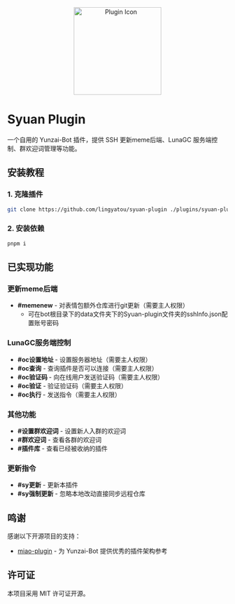 <div align="center">
  <img src="https://gitee.com/Elvin-Apocalys/pic-bed/raw/master/1212.webp" alt="Plugin Icon" width="200">
</div>

# Syuan Plugin

一个自用的 Yunzai-Bot 插件，提供 SSH 更新meme后端、LunaGC 服务端控制、群欢迎词管理等功能。

## 安装教程

### 1. 克隆插件

```bash
git clone https://github.com/lingyatou/syuan-plugin ./plugins/syuan-plugin
```

### 2. 安装依赖

```bash
pnpm i
```

## 已实现功能

### 更新meme后端
- **#memenew** - 对表情包额外仓库进行git更新（需要主人权限）
  - 可在bot根目录下的data文件夹下的Syuan-plugin文件夹的sshInfo.json配置账号密码

### LunaGC服务端控制
- **#oc设置地址 <addr>** - 设置服务器地址（需要主人权限）
- **#oc查询** - 查询插件是否可以连接（需要主人权限）
- **#oc验证码 <uid>** - 向在线用户发送验证码（需要主人权限）
- **#oc验证<token>** - 验证验证码（需要主人权限）
- **#oc执行 <command>** - 发送指令（需要主人权限）

### 其他功能
- **#设置群欢迎词** - 设置新人入群的欢迎词
- **#群欢迎词** - 查看各群的欢迎词
- **#插件库** - 查看已经被收纳的插件

### 更新指令
- **#sy更新** - 更新本插件
- **#sy强制更新** - 忽略本地改动直接同步远程仓库

## 鸣谢

感谢以下开源项目的支持：

- [miao-plugin](https://github.com/yoimiya-kokomi/miao-plugin) - 为 Yunzai-Bot 提供优秀的插件架构参考

## 许可证

本项目采用 MIT 许可证开源。
